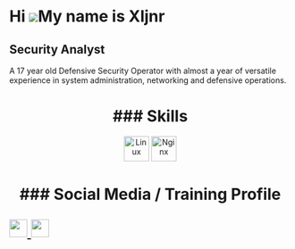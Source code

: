 Hi ![](https://user-images.githubusercontent.com/18350557/176309783-0785949b-9127-417c-8b55-ab5a4333674e.gif)My name is Xljnr
=============================================================================================================================

Security Analyst
----------------

A 17 year old Defensive Security Operator with almost a year of versatile experience in system administration, networking and defensive operations.

<h1 align="center">### Skills</h1>

<p align="center">
<img src="https://imgs.search.brave.com/PyckVZksCD4EmOEZzNLnyzhRYpJkKdR-Tt3sgZBxQH8/rs:fit:500:0:0/g:ce/aHR0cHM6Ly9icmFu/ZHNsb2dvcy5jb20v/d3AtY29udGVudC91/cGxvYWRzL2ltYWdl/cy91YnVudHUtbG9n/by5wbmc" width="45" height="45" alt="Linux" />
<img src="https://imgs.search.brave.com/7pXhp35o4IFOxIsntrsZ4t54BC1gUHSYBQQOOaNXjsM/rs:fit:860:0:0/g:ce/aHR0cHM6Ly9zdGF0/aWMtMDAuaWNvbmR1/Y2suY29tL2Fzc2V0/cy4wMC9maWxlLXR5/cGUtbmdpbngtaWNv/bi04OTZ4MTAyNC1p/bHpxdDhibS5wbmc" width="45" height="45" alt="Nginx" />

</p>

<h1 align="center">### Social Media / Training Profile</hq>

<p align="left"> <a href="https://www.github.com/xljnr" target="_blank" rel="noreferrer"> <picture> <source media="(prefers-color-scheme: dark)" srcset="https://raw.githubusercontent.com/danielcranney/readme-generator/main/public/icons/socials/github-dark.svg" /> <source media="(prefers-color-scheme: light)" srcset="https://raw.githubusercontent.com/danielcranney/readme-generator/main/public/icons/socials/github.svg" /> <img src="https://raw.githubusercontent.com/danielcranney/readme-generator/main/public/icons/socials/github.svg" width="32" height="32" /> </picture> </a> <a href="https://www.linkedin.com/in/naeemr" target="_blank" rel="noreferrer"> <picture> <source media="(prefers-color-scheme: dark)" srcset="https://raw.githubusercontent.com/danielcranney/readme-generator/main/public/icons/socials/linkedin-dark.svg" /> <source media="(prefers-color-scheme: light)" srcset="https://raw.githubusercontent.com/danielcranney/readme-generator/main/public/icons/socials/linkedin.svg" /> <img src="https://raw.githubusercontent.com/danielcranney/readme-generator/main/public/icons/socials/linkedin.svg" width="32" height="32" /> </picture> </a></p>
